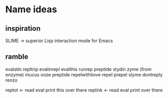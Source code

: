 # Name ideas

## inspiration

SLIME -> superior Lisp interaction mode for Emacs

## ramble

evalstin
repltrip
evalinrepl
evalthis
runrep
preptide
stydin
zyme (from enzyme)
mucus
ooze
preptide
repelwithliove
repel
prepel
slyme
dontreply
renzo

reptot <- read eval print this over there
replink <- read eval print over there



